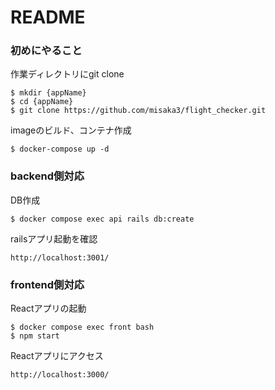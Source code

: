 # README

### 初めにやること
作業ディレクトリにgit clone
```
$ mkdir {appName}
$ cd {appName}
$ git clone https://github.com/misaka3/flight_checker.git
```
imageのビルド、コンテナ作成
```
$ docker-compose up -d
```

### backend側対応
DB作成
```
$ docker compose exec api rails db:create
```

railsアプリ起動を確認
```
http://localhost:3001/
```

### frontend側対応
Reactアプリの起動
```
$ docker compose exec front bash
$ npm start
```

Reactアプリにアクセス
```
http://localhost:3000/
```
